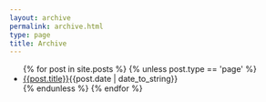 ```yaml
---
layout: archive
permalink: archive.html
type: page
title: Archive
---
```

<ul>
{% for post in site.posts %}
    {% unless post.type == 'page' %}
        <li><a href="{{post.url}}">{{post.title}}</a><span class="post-date-archive">{{post.date | date_to_string}} </span></li>
    {% endunless %}
{% endfor %}
</ul>